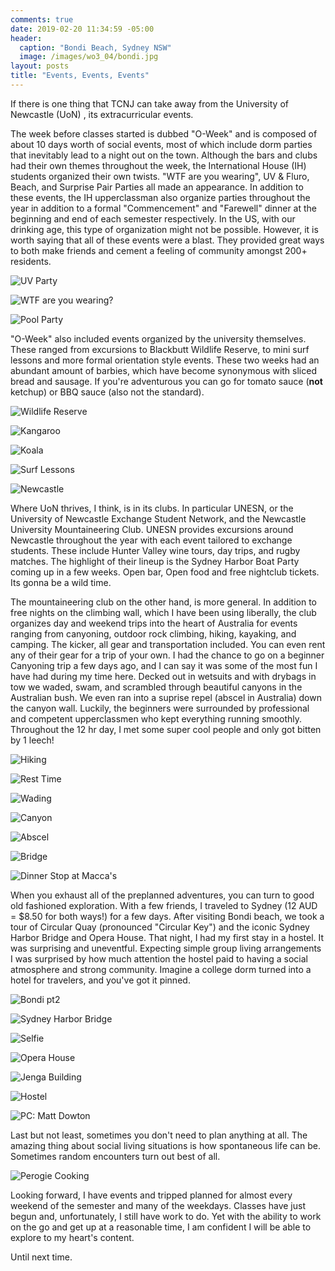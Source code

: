 ```yaml
---
comments: true
date: 2019-02-20 11:34:59 -05:00
header: 
  caption: "Bondi Beach, Sydney NSW"
  image: /images/wo3_04/bondi.jpg
layout: posts
title: "Events, Events, Events"
---
```


If there is one thing that TCNJ can take away from the University of Newcastle (UoN) , its extracurricular events. 

The week before classes started is dubbed "O-Week" and is composed of about 10 days worth of social events, most of which include dorm parties that inevitably lead to a night out on the town. Although the bars and clubs had their own themes throughout the week, the International House (IH) students organized their own twists. "WTF are you wearing", UV & Fluro, Beach, and Surprise Pair Parties all made an appearance. In addition to these events, the IH upperclassman also organize parties throughout the year in addition to a formal "Commencement" and "Farewell" dinner at the beginning and end of each semester respectively.  In the US, with our drinking age, this type of organization might not be possible. However, it is worth saying that all of these events were a blast. They provided great ways to both make friends and cement a feeling of community amongst 200+ residents.

![UV Party](/images/wo3_04/uvparty.jpg)

![WTF are you wearing?](/images/wo3_04/wtfuwearing_fullbody.jpg)

![Pool Party](/images/wo3_04/pool.jpg)

"O-Week" also included events organized by the university themselves. These ranged from excursions to Blackbutt Wildlife Reserve, to mini surf lessons and more formal orientation style events. These two weeks had an abundant amount of barbies, which have become synonymous with sliced bread and sausage. If you're adventurous you can go for tomato sauce (**not** ketchup) or BBQ sauce (also not the standard).

![Wildlife Reserve](/images/wo3_04/blackbutt.jpg)

![Kangaroo](/images/wo3_04/roo.jpg)

![Koala](/images/wo3_04/koala.jpg)

![Surf Lessons](/images/wo3_04/seat.JPEG)

![Newcastle](/images/wo3_04/newy.jpg)

Where UoN thrives, I think, is in its clubs. In particular UNESN, or the University of Newcastle Exchange Student Network, and the Newcastle University Mountaineering Club. UNESN provides excursions around Newcastle throughout the year with each event tailored to exchange students. These include Hunter Valley wine tours, day trips, and rugby matches. The highlight of their lineup is the Sydney Harbor Boat Party coming up in a few weeks. Open bar, Open food and free nightclub tickets. Its gonna be a wild time.

The mountaineering club on the other hand, is more general. In addition to free nights on the climbing wall, which I have been using liberally, the club organizes day and weekend trips into the heart of Australia for events ranging from canyoning, outdoor rock climbing, hiking, kayaking, and camping. The kicker, all gear and transportation included. You can even rent any of their gear for a trip of your own. I had the chance to go on a beginner Canyoning trip a few days ago, and I can say it was some of the most fun I have had during my time here. Decked out in wetsuits and with drybags in tow we waded, swam, and scrambled through beautiful canyons in the Australian bush. We even ran into a suprise repel (abscel in Australia) down the canyon wall. Luckily, the beginners were surrounded by professional and competent upperclassmen who kept everything running smoothly. Throughout the 12 hr day, I met some super cool people and only got bitten by 1 leech!

![Hiking](/images/wo3_04/line.jpg)

![Rest Time](/images/wo3_04/peace.jpg)

![Wading](/images/wo3_04/action.jpg)

![Canyon](/images/wo3_04/canyon.jpg)

![Abscel](/images/wo3_04/abscel.jpg)

![Bridge](/images/wo3_04/noshirt.jpg)

![Dinner Stop at Macca's](/images/wo3_04/maccas.jpg)

When you exhaust all of the preplanned adventures, you can turn to good old fashioned exploration. With a few friends, I traveled to Sydney (12 AUD = $8.50 for both ways!) for a few days. After visiting Bondi beach, we took a tour of Circular Quay (pronounced "Circular Key") and the iconic Sydney Harbor Bridge and Opera House. That night, I had my first stay in a hostel. It was surprising and uneventful. Expecting simple group living arrangements I was surprised by how much attention the hostel paid to having a social atmosphere and strong community. Imagine a college dorm turned into a hotel for travelers, and you've got it pinned.

![Bondi pt2](/images/wo3_04/board.jpg)

![Sydney Harbor Bridge](/images/wo3_04/harborbridgebehind.jpg)

![Selfie](/images/wo3_04/bridgeselfie.jpg)

![Opera House](/images/wo3_04/opera.jpg)

![Jenga Building](/images/wo3_04/jenga.jpg)

![Hostel](/images/wo3_04/hostelnight1.jpg)

![PC: Matt Dowton](/images/wo3_04/sydneymatt.jpg)

Last but not least, sometimes you don't need to plan anything at all. The amazing thing about social living situations is how spontaneous life can be. Sometimes random encounters turn out best of all.

![Perogie Cooking](/images/wo3_04/perogie.jpg)

Looking forward, I have events and tripped planned for almost every weekend of the semester and many of the weekdays. Classes have just begun and, unfortunately, I still have work to do. Yet with the ability to work on the go and get up at a reasonable time, I am confident I will be able to explore to my heart's content.

Until next time.